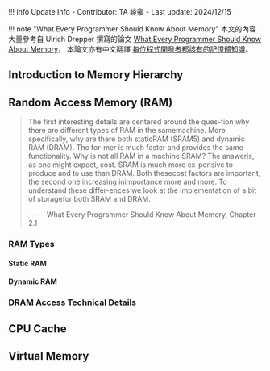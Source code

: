 !!! info Update Info
    - Contributor: TA 峻豪
    - Last update: 2024/12/15

!!! note "What Every Programmer Should Know About Memory"
    本文的內容大量參考自 Ulrich Drepper 撰寫的論文 [What Every Programmer Should Know About Memory](https://people.freebsd.org/~lstewart/articles/cpumemory.pdf)，
    本論文亦有中文翻譯 [每位程式開發者都該有的記憶體知識](https://sysprog21.github.io/cpumemory-zhtw/)。

## Introduction to Memory Hierarchy

## Random Access Memory (RAM)

> The first interesting details are centered around the ques-tion why there are different types of RAM in the samemachine.
> More specifically, why are there both staticRAM (SRAM5) and dynamic RAM (DRAM). The for-mer is much faster and provides the same functionality.
> Why is not all RAM in a machine SRAM? The answeris, as one might expect, cost. SRAM is much more ex-pensive to produce and to use than DRAM.
> Both thesecost factors are important, the second one increasing inimportance more and more. To understand these differ-ences we look at the implementation of a bit of storagefor both SRAM and DRAM.
>
> ----- What Every Programmer Should Know About Memory, Chapter 2.1

### RAM Types

#### Static RAM

#### Dynamic RAM

### DRAM Access Technical Details

## CPU Cache

## Virtual Memory
